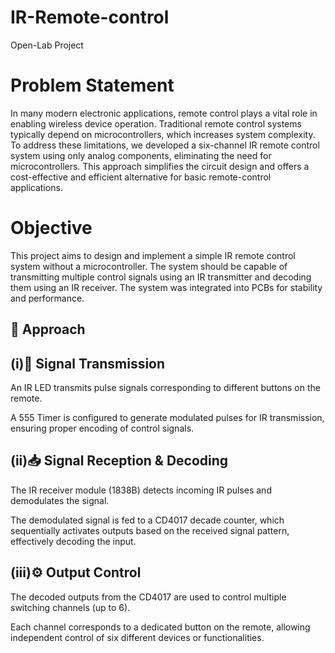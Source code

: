 # IR-Remote-control
Open-Lab Project
# Problem Statement
In many modern electronic applications, remote control plays a vital role in enabling wireless device operation. Traditional remote control systems typically depend on microcontrollers, which increases system complexity. To address these limitations, we developed a six-channel IR remote control system using only analog components, eliminating the need for microcontrollers. This approach simplifies the circuit design and offers a cost-effective and efficient alternative for basic remote-control applications.
# Objective
This project aims to design and implement a simple IR remote control system without a microcontroller. The system should be capable of transmitting multiple control signals using an IR transmitter and decoding them using an IR receiver. The system was integrated into PCBs for stability and performance.
## 🔧 Approach 
## (i)📡 Signal Transmission
An IR LED transmits pulse signals corresponding to different buttons on the remote.

A 555 Timer is configured to generate modulated pulses for IR transmission, ensuring proper encoding of control signals.

## (ii)📥 Signal Reception & Decoding
The IR receiver module (1838B) detects incoming IR pulses and demodulates the signal.

The demodulated signal is fed to a CD4017 decade counter, which sequentially activates outputs based on the received signal pattern, effectively decoding the input.

## (iii)⚙️ Output Control
The decoded outputs from the CD4017 are used to control multiple switching channels (up to 6).

Each channel corresponds to a dedicated button on the remote, allowing independent control of six different devices or functionalities.
